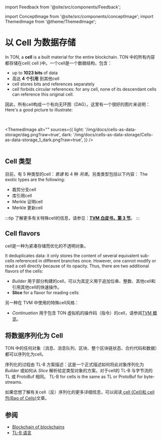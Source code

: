 import Feedback from '@site/src/components/Feedback';

import ConceptImage from '@site/src/components/conceptImage';
import ThemedImage from '@theme/ThemedImage';

# 以 Cell 为数据存储

In TON, a **cell** is a built material for the entire blockchain. TON 中的所有内容都存储在cell( cell )中。一个cell是一个数据结构，包含：

- up to **1023 bits** of data
- 高达 **4 个引用** 到其他cell
- cell stores bits and references separately
- cell forbids circular references: for any cell, none of its descendant cells can reference this original cell.

因此，所有cell构成一个有向无环图（DAG）。这里有一个很好的图片来说明： Here's a good picture to illustrate:

<br></br>
<ThemedImage
alt=""
sources={{
light: '/img/docs/cells-as-data-storage/dag.png?raw=true',
dark: '/img/docs/cells-as-data-storage/Cells-as-data-storage_1_dark.png?raw=true',
}}
/> <br></br>

## Cell 类型

目前，有 5 种类型的cell：_普通_ 和 4 种 _另类_。另类类型包括以下内容：
The exotic types are the following:

- 裁剪分支cell
- 库引用cell
- Merkle 证明cell
- Merkle 更新cell

:::tip
了解更多有关特殊cell的信息，请参见：[**TVM 白皮书，第 3 节**](https://ton.org/tvm.pdf)。
:::

## Cell flavors

cell是一种为紧凑存储而优化的不透明对象。

It deduplicates data: it only stores the content of several equivalent sub-cells referenced in different branches once. However, one cannot modify or read a cell directly because of its opacity. Thus, there are two additional flavors of the cells:

- _Builder_ 用于部分构建的cell，可以为其定义用于追加位串、整数、其他cell和引用其他cell的快速操作。
- **Slice** for a flavor for reading cells

另一种在 TVM 中使用的特殊cell风格：

- _Continuation_ 用于包含 TON 虚拟机的操作码（指令）的cell，请参阅[TVM 概览](/learn/tvm-instructions/tvm-overview)。

## 将数据序列化为 Cell

TON 中的任何对象（消息、消息队列、区块、整个区块链状态、合约代码和数据）都可以序列化为cell。

序列化的过程由 TL-B 方案描述：这是一个正式描述如何将此对象序列化为 _Builder_ 或如何从 _Slice_ 解析给定类型对象的方案。对于cell的 TL-B 与字节流的 TL 或 ProtoBuf 相同。
TL-B for cells is the same as TL or ProtoBuf for byte-streams.

如果您想了解有关cell（反）序列化的更多详细信息，可以阅读[ cell (Cell)和 cell 包(Bag of Cells)](/develop/data-formats/cell-boc)文章。

## 参阅

- [Blockchain of blockchains](/v3/concepts/dive-into-ton/ton-blockchain/blockchain-of-blockchains)
- [TL-B 语言](/develop/data-formats/tl-b-language)

<Feedback />


